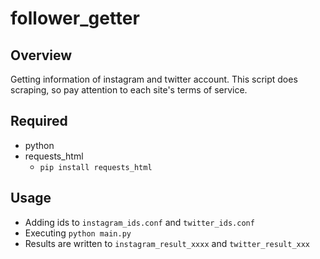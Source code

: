 # follower_getter

## Overview

Getting information of instagram and twitter account.
This script does scraping, so pay attention to each site's terms of service.

## Required

* python
* requests_html
  * `pip install requests_html`
  
## Usage

* Adding ids to `instagram_ids.conf` and `twitter_ids.conf`
* Executing `python main.py`
* Results are written to `instagram_result_xxxx` and `twitter_result_xxx`
